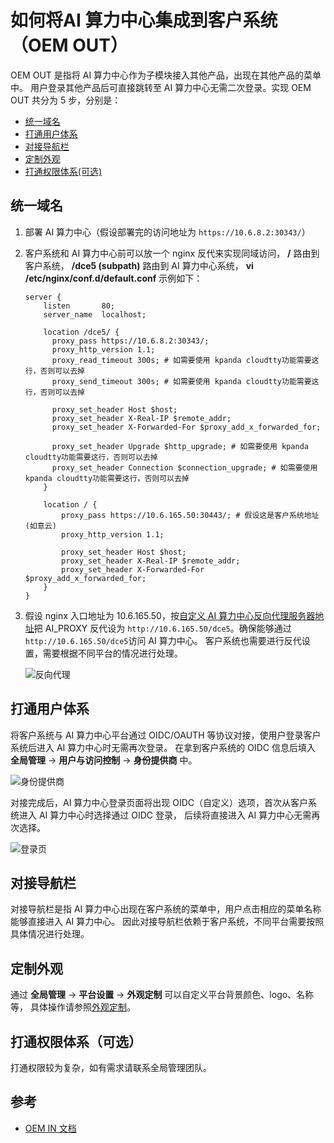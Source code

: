 # 如何将AI 算力中心集成到客户系统（OEM OUT）

OEM OUT 是指将 AI 算力中心作为子模块接入其他产品，出现在其他产品的菜单中。
用户登录其他产品后可直接跳转至 AI 算力中心无需二次登录。实现 OEM OUT 共分为 5 步，分别是：

* [统一域名](#_1)
* [打通用户体系](#_2)
* [对接导航栏](#_3)
* [定制外观](#_4)
* [打通权限体系(可选)](#_5)

## 统一域名

1. 部署 AI 算力中心（假设部署完的访问地址为 `https://10.6.8.2:30343/`）

1. 客户系统和 AI 算力中心前可以放一个 nginx 反代来实现同域访问，
   __/__ 路由到客户系统， __/dce5 (subpath)__ 路由到 AI 算力中心系统， __vi /etc/nginx/conf.d/default.conf__ 示例如下：

    ```nginx
    server {
        listen       80;
        server_name  localhost;
    
        location /dce5/ {
          proxy_pass https://10.6.8.2:30343/;
          proxy_http_version 1.1;
          proxy_read_timeout 300s; # 如需要使用 kpanda cloudtty功能需要这行，否则可以去掉
          proxy_send_timeout 300s; # 如需要使用 kpanda cloudtty功能需要这行，否则可以去掉
    
          proxy_set_header Host $host;
          proxy_set_header X-Real-IP $remote_addr;
          proxy_set_header X-Forwarded-For $proxy_add_x_forwarded_for;
    
          proxy_set_header Upgrade $http_upgrade; # 如需要使用 kpanda cloudtty功能需要这行，否则可以去掉
          proxy_set_header Connection $connection_upgrade; # 如需要使用 kpanda cloudtty功能需要这行，否则可以去掉
        }
        
        location / {
            proxy_pass https://10.6.165.50:30443/; # 假设这是客户系统地址(如意云)
            proxy_http_version 1.1;
    
            proxy_set_header Host $host;
            proxy_set_header X-Real-IP $remote_addr;
            proxy_set_header X-Forwarded-For $proxy_add_x_forwarded_for;
        }
    }
    ```

1. 假设 nginx 入口地址为 10.6.165.50，按[自定义 AI 算力中心反向代理服务器地址](../../install/reverse-proxy.md)把
   AI_PROXY 反代设为 `http://10.6.165.50/dce5`。确保能够通过 `http://10.6.165.50/dce5`访问 AI 算力中心。
   客户系统也需要进行反代设置，需要根据不同平台的情况进行处理。
  
    ![反向代理](https://docs.daocloud.io/daocloud-docs-images/docs/zh/docs/ghippo/best-practice/oem/images/agent.png)

## 打通用户体系

将客户系统与 AI 算力中心平台通过 OIDC/OAUTH 等协议对接，使用户登录客户系统后进入 AI 算力中心时无需再次登录。
在拿到客户系统的 OIDC 信息后填入 __全局管理__ -> __用户与访问控制__ -> __身份提供商__ 中。

![身份提供商](https://docs.daocloud.io/daocloud-docs-images/docs/zh/docs/ghippo/best-practice/oem/images/idp.png)

对接完成后，AI 算力中心登录页面将出现 OIDC（自定义）选项，首次从客户系统进入 AI 算力中心时选择通过 OIDC 登录，
后续将直接进入 AI 算力中心无需再次选择。

![登录页](https://docs.daocloud.io/daocloud-docs-images/docs/zh/docs/ghippo/best-practice/oem/images/login.png)

## 对接导航栏

对接导航栏是指 AI 算力中心出现在客户系统的菜单中，用户点击相应的菜单名称能够直接进入 AI 算力中心。
因此对接导航栏依赖于客户系统，不同平台需要按照具体情况进行处理。

## 定制外观

通过 __全局管理__ -> __平台设置__ -> __外观定制__ 可以自定义平台背景颜色、logo、名称等，
具体操作请参照[外观定制](../../user-guide/platform-setting/appearance.md)。

## 打通权限体系（可选）

打通权限较为复杂，如有需求请联系全局管理团队。

## 参考

- [OEM IN 文档](./oem-in.md)
